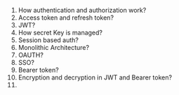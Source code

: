1. How authentication and authorization work?
2. Access token and refresh token?
3. JWT?
4. How secret Key is managed?
5. Session based auth?
6. Monolithic Architecture?
7. OAUTH?
8. SSO?
9. Bearer token?
10. Encryption and decryption in JWT and Bearer token?
11.
